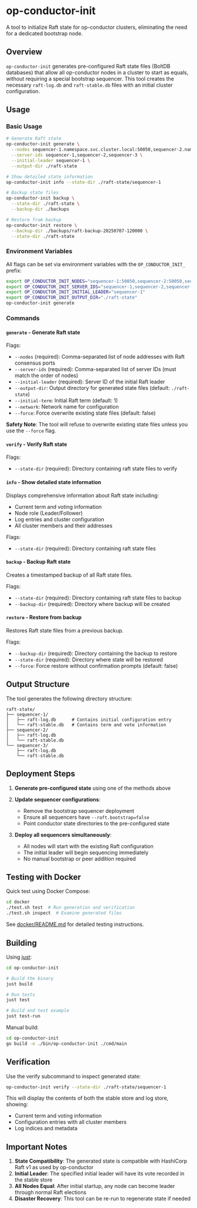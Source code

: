 # op-conductor-init

A tool to initialize Raft state for op-conductor clusters, eliminating the need for a dedicated bootstrap node.

## Overview

`op-conductor-init` generates pre-configured Raft state files (BoltDB databases) that allow all op-conductor nodes in a cluster to start as equals, without requiring a special bootstrap sequencer. This tool creates the necessary `raft-log.db` and `raft-stable.db` files with an initial cluster configuration.

## Usage

### Basic Usage

```bash
# Generate Raft state
op-conductor-init generate \
  --nodes sequencer-1.namespace.svc.cluster.local:50050,sequencer-2.namespace.svc.cluster.local:50050,sequencer-3.namespace.svc.cluster.local:50050 \
  --server-ids sequencer-1,sequencer-2,sequencer-3 \
  --initial-leader sequencer-1 \
  --output-dir ./raft-state

# Show detailed state information
op-conductor-init info --state-dir ./raft-state/sequencer-1

# Backup state files
op-conductor-init backup \
  --state-dir ./raft-state \
  --backup-dir ./backups

# Restore from backup
op-conductor-init restore \
  --backup-dir ./backups/raft-backup-20250707-120000 \
  --state-dir ./raft-state
```

### Environment Variables

All flags can be set via environment variables with the `OP_CONDUCTOR_INIT_` prefix:

```bash
export OP_CONDUCTOR_INIT_NODES="sequencer-1:50050,sequencer-2:50050,sequencer-3:50050"
export OP_CONDUCTOR_INIT_SERVER_IDS="sequencer-1,sequencer-2,sequencer-3"
export OP_CONDUCTOR_INIT_INITIAL_LEADER="sequencer-1"
export OP_CONDUCTOR_INIT_OUTPUT_DIR="./raft-state"
op-conductor-init generate
```

### Commands

#### `generate` - Generate Raft state

Flags:

- `--nodes` (required): Comma-separated list of node addresses with Raft consensus ports
- `--server-ids` (required): Comma-separated list of server IDs (must match the order of nodes)
- `--initial-leader` (required): Server ID of the initial Raft leader
- `--output-dir`: Output directory for generated state files (default: `./raft-state`)
- `--initial-term`: Initial Raft term (default: 1)
- `--network`: Network name for configuration
- `--force`: Force overwrite existing state files (default: false)

**Safety Note**: The tool will refuse to overwrite existing state files unless you use the `--force` flag.

#### `verify` - Verify Raft state

Flags:

- `--state-dir` (required): Directory containing raft state files to verify

#### `info` - Show detailed state information

Displays comprehensive information about Raft state including:

- Current term and voting information
- Node role (Leader/Follower)
- Log entries and cluster configuration
- All cluster members and their addresses

Flags:

- `--state-dir` (required): Directory containing raft state files

#### `backup` - Backup Raft state

Creates a timestamped backup of all Raft state files.

Flags:

- `--state-dir` (required): Directory containing raft state files to backup
- `--backup-dir` (required): Directory where backup will be created

#### `restore` - Restore from backup

Restores Raft state files from a previous backup.

Flags:

- `--backup-dir` (required): Directory containing the backup to restore
- `--state-dir` (required): Directory where state will be restored
- `--force`: Force restore without confirmation prompts (default: false)

## Output Structure

The tool generates the following directory structure:

```
raft-state/
├── sequencer-1/
│   ├── raft-log.db      # Contains initial configuration entry
│   └── raft-stable.db   # Contains term and vote information
├── sequencer-2/
│   ├── raft-log.db
│   └── raft-stable.db
└── sequencer-3/
    ├── raft-log.db
    └── raft-stable.db
```

## Deployment Steps

1. **Generate pre-configured state** using one of the methods above

2. **Update sequencer configurations**:

   - Remove the bootstrap sequencer deployment
   - Ensure all sequencers have `--raft.bootstrap=false`
   - Point conductor state directories to the pre-configured state

3. **Deploy all sequencers simultaneously**:
   - All nodes will start with the existing Raft configuration
   - The initial leader will begin sequencing immediately
   - No manual bootstrap or peer addition required

## Testing with Docker

Quick test using Docker Compose:

```bash
cd docker
./test.sh test  # Run generation and verification
./test.sh inspect  # Examine generated files
```

See [docker/README.md](docker/README.md) for detailed testing instructions.

## Building

Using [just](https://github.com/casey/just):

```bash
cd op-conductor-init

# Build the binary
just build

# Run tests
just test

# Build and test example
just test-run
```

Manual build:

```bash
cd op-conductor-init
go build -o ./bin/op-conductor-init ./cmd/main
```

## Verification

Use the verify subcommand to inspect generated state:

```bash
op-conductor-init verify --state-dir ./raft-state/sequencer-1
```

This will display the contents of both the stable store and log store, showing:

- Current term and voting information
- Configuration entries with all cluster members
- Log indices and metadata

## Important Notes

1. **State Compatibility**: The generated state is compatible with HashiCorp Raft v1 as used by op-conductor
2. **Initial Leader**: The specified initial leader will have its vote recorded in the stable store
3. **All Nodes Equal**: After initial startup, any node can become leader through normal Raft elections
4. **Disaster Recovery**: This tool can be re-run to regenerate state if needed
